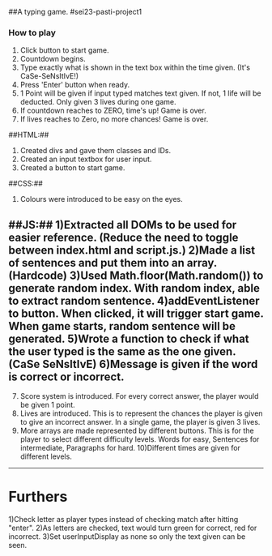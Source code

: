 
##A typing game.
#sei23-pasti-project1

### How to play ###
1) Click button to start game. 
2) Countdown begins.
3) Type exactly what is shown in the text box within the time given. (It's CaSe-SeNsItIvE!)
4) Press 'Enter' button when ready. 
5) 1 Point will be given if input typed matches text given. If not, 1 life will be deducted. Only given 3 lives during one game. 
6) If countdown reaches to ZERO, time's up! Game is over.
7) If lives reaches to Zero, no more chances! Game is over.



##HTML:##
1) Created divs and gave them classes and IDs. 
2) Created an input textbox for user input. 
3) Created a button to start game.

##CSS:##
1) Colours were introduced to be easy on the eyes.

##JS:##
1)Extracted all DOMs to be used for easier reference. (Reduce the need to toggle between index.html and script.js.)
2)Made a list of sentences and put them into an array. (Hardcode)
3)Used Math.floor(Math.random()) to generate random index. With random index, able to extract random sentence. 
4)addEventListener to button. When clicked, it will trigger start game. When game starts, random sentence will be generated.
5)Wrote a function to check if what the user typed is the same as the one given. (CaSe SeNsItIvE)
6)Message is given if the word is correct or incorrect.
----------------------
7) Score system is introduced. For every correct answer, the player would be given 1 point.
8) Lives are introduced. This is to represent the chances the player is given to give an incorrect answer. In a single game, the player is given 3 lives.
9) More arrays are made represented by different buttons. This is for the player to select different difficulty levels. Words for easy, Sentences for intermediate, Paragraphs for hard.
10)Different times are given for different levels.
-----------------------
# Furthers
1)Check letter as player types instead of checking match after hitting "enter".
2)As letters are checked, text would turn green for correct, red for incorrect.
3)Set userInputDisplay as none so only the text given can be seen.